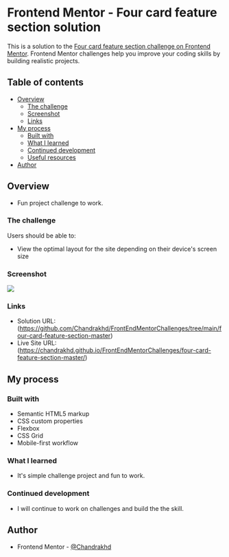 # Frontend Mentor - Four card feature section solution

This is a solution to the [Four card feature section challenge on Frontend Mentor](https://www.frontendmentor.io/challenges/four-card-feature-section-weK1eFYK). Frontend Mentor challenges help you improve your coding skills by building realistic projects.

## Table of contents

- [Overview](#overview)
  - [The challenge](#the-challenge)
  - [Screenshot](#screenshot)
  - [Links](#links)
- [My process](#my-process)
  - [Built with](#built-with)
  - [What I learned](#what-i-learned)
  - [Continued development](#continued-development)
  - [Useful resources](#useful-resources)
- [Author](#author)

## Overview

- Fun project challenge to work.

### The challenge

Users should be able to:

- View the optimal layout for the site depending on their device's screen size

### Screenshot

![](./screenshot/live.gif)

### Links

- Solution URL: (https://github.com/Chandrakhd/FrontEndMentorChallenges/tree/main/four-card-feature-section-master)
- Live Site URL: (https://chandrakhd.github.io/FrontEndMentorChallenges/four-card-feature-section-master/)

## My process

### Built with

- Semantic HTML5 markup
- CSS custom properties
- Flexbox
- CSS Grid
- Mobile-first workflow

### What I learned

- It's simple challenge project and fun to work.

### Continued development

- I will continue to work on challenges and build the the skill.

## Author

- Frontend Mentor - [@Chandrakhd](https://www.frontendmentor.io/profile/Chandrakhd)

